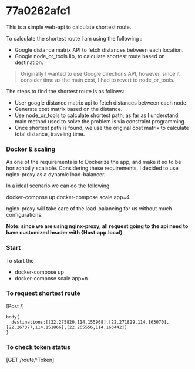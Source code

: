 # 77a0262afc1

This is a simple web-api to calculate shortest route.

To calculate the shortest route I am using the following :
  - Google distance matrix API to fetch distances between each location.
  - Google node_or_tools lib, to calculate shortest route based on destination.

 > Originally I wanted to use Google directions API, however, since it consider
 > time as the main cost, I had to revert to node_or_tools.

 The steps to find the shortest route is as follows:
 - User google distance matrix api to fetch distances between each node.
 - Generate cost matrix based on the distance.
 - Use node_or_tools to calculate shortest path, as far as I understand main method used to solve the problem is via constraint programming.
 - Once shortest path is found, we use the original cost matrix to calculate total distance, traveling time.

 ### Docker & scaling

 As one of the requirements is to Dockerize the app, and make it so to be horizontally scalable. Considering these requirements, I decided
 to use nginx-proxy as a dynamic load-balancer.

 In a ideal scenario we can do the following:

 docker-compose up
 docker-compose scale app=4

 nginx-proxy will take care of the load-balancing for us without much configurations.

 **Note: since we are using nginx-proxy, all request going to the api need to have customized header with {Host:app.local}**

 ### Start

 To start the
  - docker-compose up
  - docker-compose scale app=n

 ### To request shortest route

 [Post /]

 ```
 body{
   destinations:[[22.275820,114.155968],[22.271829,114.163070],[22.267377,114.151866],[22.265556,114.163442]]
 }
 ```

 ### To check token status

 [GET /route/:Token]

